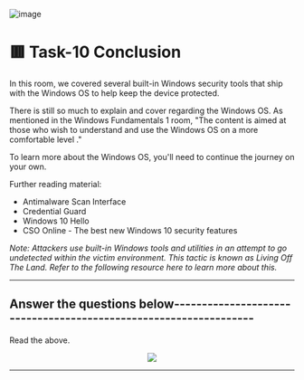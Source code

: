 ![image](https://user-images.githubusercontent.com/94435318/162138207-3af8650f-0685-4602-b1c5-785412c5225c.png)

# 🟥 Task-10 Conclusion

In this room, we covered several built-in Windows security tools that ship with the Windows OS to help keep the device protected. 

There is still so much to explain and cover regarding the Windows OS. As mentioned in the Windows Fundamentals 1 room, "The content is aimed at those who wish to understand and use the Windows OS on a more comfortable level ."

To learn more about the Windows OS, you'll need to continue the journey on your own. 

Further reading material:

- Antimalware Scan Interface
- Credential Guard
- Windows 10 Hello
- CSO Online - The best new Windows 10 security features

*Note: Attackers use built-in Windows tools and utilities in an attempt to go undetected within the victim environment.  This tactic is known as Living Off The Land. Refer to the following resource here to learn more about this.*

------------------------------------------------------------------------------------------------

Answer the questions below-----------------------------------------------------------------
--

Read the above.

<p align="center">
  <img src="https://user-images.githubusercontent.com/94435318/161687394-218a79b1-ce0d-49f2-8dfb-53600bdbed33.png">
</p>

-----------------------------------------------------------------------------------------------
